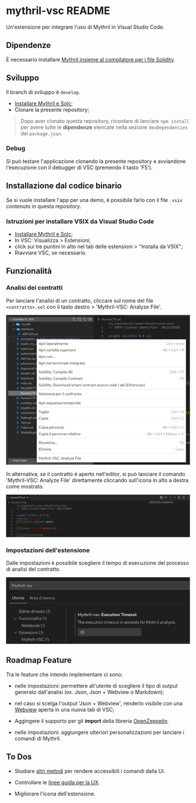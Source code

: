 # mythril-vsc README

Un'estensione per integrare l'uso di Mythril in Visual Studio Code.

## Dipendenze

È necessario installare [Mythril insieme al compilatore per i file Solidity](https://mythril-classic.readthedocs.io/en/master/installation.html).

## Sviluppo

Il branch di sviluppo è `develop`.

- [Installare Mythril e Solc](#dipendenze);
- Clonare la presente repository;

> Dopo aver clonato questa repository, ricordare di lanciare `npm install` per avere tutte le **dipendenze** elencate nella sezione `devDependencies` del `package.json`.

### Debug

Si può testare l'applicazione clonando la presente repository e avviandone l'esecuzione con il debugger di VSC (premendo il tasto 'F5').

## Installazione dal codice binario

Se si vuole installare l'app per una demo, è possibile farlo con il file `.vsix` contenuto in questa repository.

### Istruzioni per installare VSIX da Visual Studio Code

- [Installare Mythril e Solc](#dipendenze);
- In VSC: Visualizza > Estensioni;
- click sui tre puntini in alto nel tab delle estensioni > "Installa da VSIX";
- Riavviare VSC, se necessario.

## Funzionalità

### Analisi dei contratti

Per lanciare l'analisi di un contratto, cliccare sul nome del file `<contratto>.sol` con il tasto destro > 'Mythril-VSC: Analyze File'.

![Analisi dei contratti](images/analyze.png)

In alternativa, se il contratto è aperto nell'editor, si può lanciare il comando 'Mythril-VSC: Analyze File' direttamente cliccando sull'icona in alto a destra come mostrato.

![Analisi dei contratti da editor](images/analyze-from-editor.png)

### Impostazioni dell'estensione

Dalle impostazioni è possibile scegliere il tempo di esecuzione del processo di analisi del contratto.

![Impostare tempo di esecuzione del processo](images/exec-timeout.png)

## Roadmap Feature

Tra le feature che intendo implementare ci sono:

- nelle impostazioni: permettere all'utente di scegliere il tipo di output generato dall'analisi (ex. Json, Json + Webview o Markdown);

- nel caso si scelga l'output 'Json + Webview', renderlo visibile con una [Webview](https://code.visualstudio.com/api/extension-guides/webview) aperta in una nuova tab di VSC;

- Aggingere il supporto per gli **import** della libreria [OpenZeppelin](https://www.npmjs.com/package/@openzeppelin/contracts#usage).

- nelle impostazioni: aggiungere ulteriori personalizzazioni per lanciare i comandi di Mythril.

## To Dos

- Studiare [altri metodi](https://code.visualstudio.com/api/extension-guides/overview) per rendere accessibili i comandi dalla UI.

- Controllare le [linee guida per la UX](https://code.visualstudio.com/api/ux-guidelines/overview).

- Migliorare l'icona dell'estensione.
